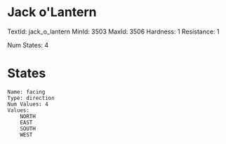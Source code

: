# Jack o'Lantern
TextId: jack_o_lantern
MinId: 3503
MaxId: 3506
Hardness: 1
Resistance: 1

Num States: 4
# States
```
Name: facing
Type: direction
Num Values: 4
Values:
    NORTH
    EAST
    SOUTH
    WEST
```